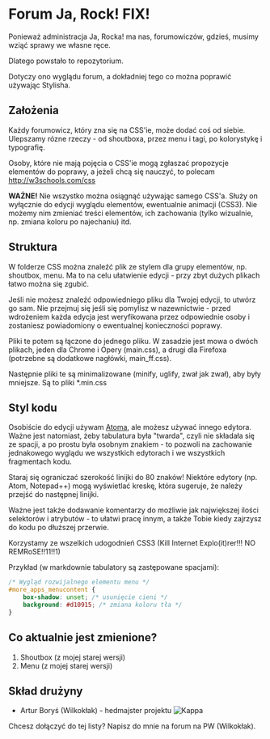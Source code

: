 # Forum Ja, Rock! FIX!
Ponieważ administracja Ja, Rocka! ma nas, forumowiczów, gdzieś, musimy wziąć
sprawy we własne ręce.

Dlatego powstało to repozytorium.

Dotyczy ono wyglądu forum, a dokładniej tego co można poprawić używając Stylisha.
## Założenia
Każdy forumowicz, który zna się na CSS'ie, może dodać coś od siebie. Ulepszamy
rózne rzeczy - od shoutboxa, przez menu i tagi, po kolorystykę i typografię.

Osoby, które nie mają pojęcia o CSS'ie mogą zgłaszać propozycje elementów do poprawy,
a jeżeli chcą się nauczyć, to polecam http://w3schools.com/css

**WAŻNE!** Nie wszystko można osiągnąć używając samego CSS'a. Służy on wyłącznie
do edycji wyglądu elementów, ewentualnie animacji (CSS3). Nie możemy nim zmieniać
treści elementów, ich zachowania (tylko wizualnie, np. zmiana koloru po najechaniu) itd.
## Struktura
W folderze CSS można znaleźć plik ze stylem dla grupy elementów, np. shoutbox, menu.
Ma to na celu ułatwienie edycji - przy zbyt dużych plikach łatwo można się zgubić.

Jeśli nie możesz znaleźć odpowiedniego pliku dla Twojej edycji, to utwórz go sam.
Nie przejmuj się jeśli się pomylisz w nazewnictwie - przed wdrożeniem każda edycja
jest weryfikowana przez odpowiednie osoby i zostaniesz powiadomiony o ewentualnej
konieczności poprawy.

Pliki te potem są łączone do jednego pliku. W zasadzie jest mowa o dwóch plikach, jeden dla Chrome i Opery (main.css), a drugi
dla Firefoxa (potrzebne są dodatkowe nagłówki, main_ff.css).

Następnie pliki te są minimalizowane (minify, uglify, zwał jak zwał), aby były mniejsze.
Są to pliki \*.min.css

## Styl kodu
Osobiście do edycji używam [Atoma](http://atom.io), ale możesz używać innego edytora.
Ważne jest natomiast, żeby tabulatura była "twarda", czyli nie składała się ze spacji,
a po prostu była osobnym znakiem - to pozwoli na zachowanie jednakowego wyglądu we wszystkich
edytorach i we wszystkich fragmentach kodu.

Staraj się ograniczać szerokość linijki do 80 znaków!
Niektóre edytory (np. Atom, Notepad++) mogą wyświetlać kreskę, która sugeruje, że należy przejść
do następnej linijki.

Ważne jest także dodawanie komentarzy do możliwie jak największej ilości selektorów
i atrybutów - to ułatwi pracę innym, a także Tobie kiedy zajrzysz do kodu po dłuższej
przerwie.

Korzystamy ze wszelkich udogodnień CSS3 (Kill Internet Explo(it)rer!!! NO REMRoSE!!11!!1)

Przykład (w markdownie tabulatory są zastępowane spacjami):

```css
/* Wygląd rozwijalnego elementu menu */
#more_apps_menucontent {
	box-shadow: unset; /* usunięcie cieni */
	background: #d10915; /* zmiana koloru tła */
}
```
## Co aktualnie jest zmienione?
1. Shoutbox (z mojej starej wersji)
2. Menu (z mojej starej wersji)

## Skład drużyny
- Artur Boryś (Wilkokłak) - hedmajster projektu ![Kappa](http://how2play.pl/wp-content/uploads/2016/03/Kappa.png)

Chcesz dołączyć do tej listy? Napisz do mnie na forum na PW (Wilkokłak).
